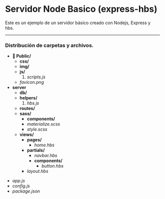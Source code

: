 # Servidor Node Basico (express-hbs)

Este es un ejemplo de un servidor básico creado con Nodejs, Express y hbs.

---
### Distribución de carpetas y archivos.
* **:open_file_folder: Public/**
    * **css/**
    * **img/**
    * **js/**
        1. *scripts.js*
    * *favicon.png*
* **server**
    * **db/**
    * **helpers/**
         1. *hbs.js*
    * **routes/**
    * **sass/**
         - **components/**
         - *materialize.scss*
         - *style.scss*
    * **views/**
         - **pages/**
            + *home.hbs*
         - **partials/**
             + *navbar.hbs*
             + **components/**
                * *button.hbs*
         - *layout.hbs*
- *app.js*
- *config.js*
- *package.json*